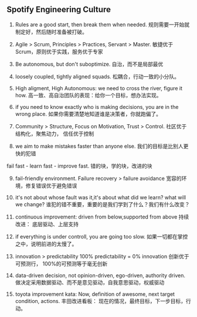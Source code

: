 ## Spotify Engineering Culture
1. Rules are a good start, then break them when needed.
规则需要一开始就制定好，然后随时准备被打破。

2. Agile > Scrum, Principles > Practices, Servant > Master.
敏捷优于Scrum，原则优于实践，服务优于专家

3. Be autonomous, but don't suboptimize.
自治，而不是局部最优

4. loosely coupled, tightly aligned squads.
松耦合，行动一致的小分队。

5. High aligment, High Autonomous: we need to cross the river, figure it how.
高一致、高自治团队的表现：给你一个目标，想办法实现。

6. if you need to know exactly who is making decisions, you are in the wrong place.
如果你需要清楚地知道谁是决策者，你就跑偏了。

7. Community > Structure, Focus on Motivation, Trust > Control.
社区优于结构化，聚焦动力， 信任优于控制

8. we aim to make mistakes faster than anyone else.
我们的目标是比别人更快的犯错

fail fast - learn fast - improve fast.
错的块，学的块，改进的块

9. fail-friendly environment. Failure recovery > failure avoidance
宽容的环境，修复错误优于避免错误

10. it's not about whose fault was it,it's about what did we learn? what will we change?
谁犯的错不重要，重要的是我们学到了什么？我们有什么改变？

11. continuous improvement: driven from below,supported from above
持续改进： 底层驱动、上层支持

12. if everything is under controll, you are going too slow.
如果一切都在掌控之中，说明前进的太慢了。

13. innovation > predictability  100% predictability = 0% innovation
创新优于可预测行， 100%的可预测等于毫无创新

14. data-driven decision, not opinion-driven, ego-driven, authority driven.
做决定采用数据驱动、而不是意见驱动，自我意思驱动，权威驱动

15. toyota improvement kata: Now, definition of awesome, next target condition, actions.
丰田改进看板： 现在的情况，最终目标，下一步目标，行动。

